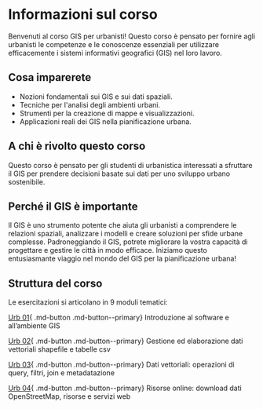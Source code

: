 # Informazioni sul corso

Benvenuti al corso GIS per urbanisti! Questo corso è pensato per fornire agli urbanisti le competenze e le conoscenze essenziali per utilizzare efficacemente i sistemi informativi geografici (GIS) nel loro lavoro.

## Cosa imparerete

- Nozioni fondamentali sui GIS e sui dati spaziali.
- Tecniche per l'analisi degli ambienti urbani.
- Strumenti per la creazione di mappe e visualizzazioni.
- Applicazioni reali dei GIS nella pianificazione urbana.

## A chi è rivolto questo corso

Questo corso è pensato per gli studenti di urbanistica interessati a sfruttare il GIS per prendere decisioni basate sui dati per uno sviluppo urbano sostenibile.

## Perché il GIS è importante

Il GIS è uno strumento potente che aiuta gli urbanisti a comprendere le relazioni spaziali, analizzare i modelli e creare soluzioni per sfide urbane complesse. Padroneggiando il GIS, potrete migliorare la vostra capacità di progettare e gestire le città in modo efficace.
Iniziamo questo entusiasmante viaggio nel mondo del GIS per la pianificazione urbana!

## Struttura del corso

Le esercitazioni si articolano in 9 moduli tematici:

[Urb 01](urb01.it.md){ .md-button .md-button--primary}
Introduzione al software e all’ambiente GIS

[Urb 02](urb02.it.md){ .md-button .md-button--primary} Gestione ed elaborazione dati vettoriali shapefile e tabelle csv

[Urb 03](urb03.it.md){ .md-button .md-button--primary} Dati vettoriali: operazioni di query, filtri, join e metadatazione

[Urb 04](urb04.it.md){ .md-button .md-button--primary} Risorse online: download dati OpenStreetMap, risorse e servizi web
